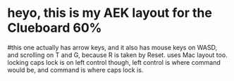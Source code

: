 # heyo, this is my AEK layout for the Clueboard 60%
#this one actually has arrow keys, and it also has mouse keys on WASD, and scrolling on T and G, because R is taken by Reset. uses Mac layout too. locking caps lock is on left control though, left control is where command would be, and command is where caps lock is. 
